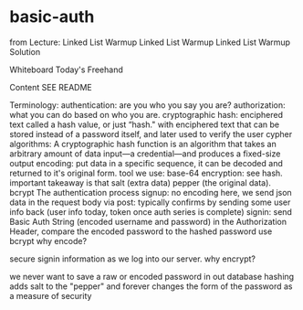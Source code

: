 # basic-auth

from Lecture:
Linked List Warmup
Linked List Warmup Linked List Warmup Solution

Whiteboard
Today's Freehand

Content
SEE README

Terminology:
authentication: are you who you say you are?
authorization: what you can do based on who you are.
cryptographic hash: enciphered text called a hash value, or just “hash." with enciphered text that can be stored instead of a password itself, and later used to verify the user
cypher algorithms: A cryptographic hash function is an algorithm that takes an arbitrary amount of data input—a credential—and produces a fixed-size output
encoding: put data in a specific sequence, it can be decoded and returned to it's original form. tool we use: base-64
encryption: see hash. important takeaway is that salt (extra data) pepper (the original data). bcrypt
The authentication process
signup: no encoding here, we send json data in the request body via post: typically confirms by sending some user info back (user info today, token once auth series is complete)
signin: send Basic Auth String (encoded username and password) in the Authorization Header, compare the encoded password to the hashed password use bcrypt
why encode?

secure signin information as we log into our server.
why encrypt?

we never want to save a raw or encoded password in out database
hashing adds salt to the "pepper" and forever changes the form of the password as a measure of security